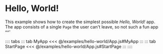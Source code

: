 # Hello, World!
This example shows how to create the simplest possible *Hello, World!* app. The app consists of a single `Page` the user can't leave, so not such a fun app ^^'

<ShowApp class-example-name="hello-world" />

:::: tabs
::: tab MyApp
<<< @/examples/hello-world/App.js#MyApp
:::
::: tab StartPage
<<< @/examples/hello-world/App.js#StartPage
:::
::::